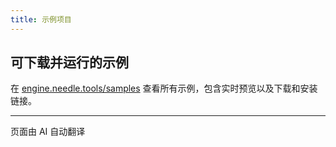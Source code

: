 ```yaml
---
title: 示例项目
---
```


<sample src="https://engine.needle.tools/samples-uploads/physics-cannon/" />

## 可下载并运行的示例
在 [engine.needle.tools/samples](https://engine.needle.tools/samples) 查看所有示例，包含实时预览以及下载和安装链接。
  
<!-- - [Brune Simons 20k](https://engine.needle.tools/samples/buno-simon-20k)  
  *物理*
- [Stencil Portals](https://engine.needle.tools/samples/stencil-portals)  
  *URP RenderObject 模板到 threejs*
- [Custom Shaders](https://engine.needle.tools/samples/custom-shaders)  
  *Unity ShaderGraph 到 threejs*
- [Sandbox](https://needle-tiny-starter.glitch.me/)  
  *多用户沙盒构建器*
- [VideoPlayer](https://needle-videoplayer-sample.glitch.me/)  
  *最小化的 Unity VideoPlayer 示例*  
- [UI Button](https://engine.needle.tools/samples/ui-button)   
  *最小化的 UI 按钮事件示例*
- [Spatial Trigger](https://needle-spatial-trigger-sample.glitch.me/)  
  *在你的世界中定义区域并连接来自 Unity 的事件*
- 以及[更多](https://engine.needle.tools/samples/)

---

<sample src="https://engine.needle.tools/samples/particles/" />

<video-embed src="https://user-images.githubusercontent.com/5083203/189970610-9f913d5e-4f77-4a64-bc15-beb8220e82cf.mp4" />
 
<video-embed src="https://user-images.githubusercontent.com/5083203/189973474-2d907e1c-fae3-439f-a349-5fe2c9b25b15.mp4" />
 
<video-embed src="https://user-images.githubusercontent.com/5083203/190458268-c66bad1e-fd68-4171-85b0-2ce001591650.mp4" />

<sample src="https://engine.needle.tools/samples/stencil-portals/" />

<sample src="https://engine.needle.tools/samples/iframe-content/" /> -->


<!-- <actiongroup>
<action href="https://github.com/needle-tools/needle-engine-samples">在 github 获取示例</action>
</actiongroup> -->


---
页面由 AI 自动翻译